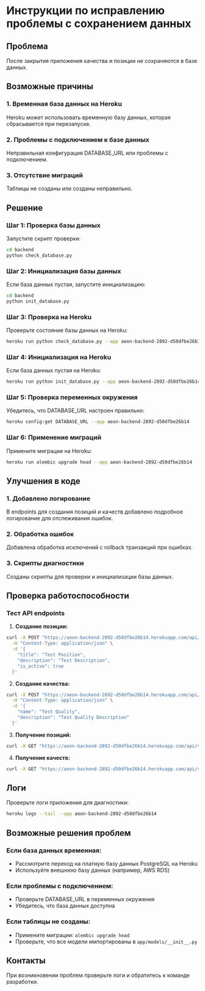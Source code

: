 # Инструкции по исправлению проблемы с сохранением данных

## Проблема
После закрытия приложения качества и позиции не сохраняются в базе данных.

## Возможные причины

### 1. Временная база данных на Heroku
Heroku может использовать временную базу данных, которая сбрасывается при перезапуске.

### 2. Проблемы с подключением к базе данных
Неправильная конфигурация DATABASE_URL или проблемы с подключением.

### 3. Отсутствие миграций
Таблицы не созданы или созданы неправильно.

## Решение

### Шаг 1: Проверка базы данных

Запустите скрипт проверки:
```bash
cd backend
python check_database.py
```

### Шаг 2: Инициализация базы данных

Если база данных пустая, запустите инициализацию:
```bash
cd backend
python init_database.py
```

### Шаг 3: Проверка на Heroku

Проверьте состояние базы данных на Heroku:
```bash
heroku run python check_database.py --app aeon-backend-2892-d50dfbe26b14
```

### Шаг 4: Инициализация на Heroku

Если база данных пустая на Heroku:
```bash
heroku run python init_database.py --app aeon-backend-2892-d50dfbe26b14
```

### Шаг 5: Проверка переменных окружения

Убедитесь, что DATABASE_URL настроен правильно:
```bash
heroku config:get DATABASE_URL --app aeon-backend-2892-d50dfbe26b14
```

### Шаг 6: Применение миграций

Примените миграции на Heroku:
```bash
heroku run alembic upgrade head --app aeon-backend-2892-d50dfbe26b14
```

## Улучшения в коде

### 1. Добавлено логирование
В endpoints для создания позиций и качеств добавлено подробное логирование для отслеживания ошибок.

### 2. Обработка ошибок
Добавлена обработка исключений с rollback транзакций при ошибках.

### 3. Скрипты диагностики
Созданы скрипты для проверки и инициализации базы данных.

## Проверка работоспособности

### Тест API endpoints

1. **Создание позиции:**
```bash
curl -X POST "https://aeon-backend-2892-d50dfbe26b14.herokuapp.com/api/v1/admin/positions" \
  -H "Content-Type: application/json" \
  -d '{
    "title": "Test Position",
    "description": "Test Description",
    "is_active": true
  }'
```

2. **Создание качества:**
```bash
curl -X POST "https://aeon-backend-2892-d50dfbe26b14.herokuapp.com/api/v1/admin/qualities" \
  -H "Content-Type: application/json" \
  -d '{
    "name": "Test Quality",
    "description": "Test Quality Description"
  }'
```

3. **Получение позиций:**
```bash
curl -X GET "https://aeon-backend-2892-d50dfbe26b14.herokuapp.com/api/v1/admin/positions"
```

4. **Получение качеств:**
```bash
curl -X GET "https://aeon-backend-2892-d50dfbe26b14.herokuapp.com/api/v1/admin/qualities"
```

## Логи

Проверьте логи приложения для диагностики:
```bash
heroku logs --tail --app aeon-backend-2892-d50dfbe26b14
```

## Возможные решения проблем

### Если база данных временная:
- Рассмотрите переход на платную базу данных PostgreSQL на Heroku
- Используйте внешнюю базу данных (например, AWS RDS)

### Если проблемы с подключением:
- Проверьте DATABASE_URL в переменных окружения
- Убедитесь, что база данных доступна

### Если таблицы не созданы:
- Примените миграции: `alembic upgrade head`
- Проверьте, что все модели импортированы в `app/models/__init__.py`

## Контакты

При возникновении проблем проверьте логи и обратитесь к команде разработки. 